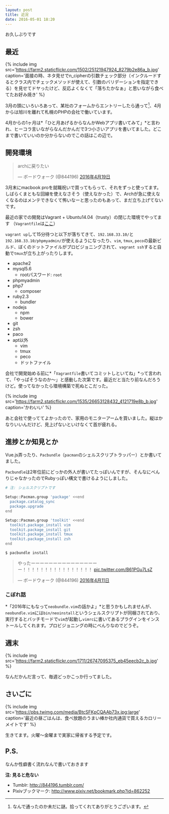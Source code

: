 ```yaml
---
layout: post
title: 近況
date: 2016-05-01 18:20
---
```


お久しぶりです

## 最近

{% include img src='https://farm2.staticflickr.com/1502/25121947924_8279b2e86a_b.jpg' caption='面接の時、ネタ見せでn_cipherの引数チェック部分（インクルードするとクラス内でチェックメソッドが使えて、引数のバリデーションを指定できる）を見せてドヤったけど、反応よくなくて「落ちたかなぁ」と思いながら食べてたお好み焼き' %}

3月の頭にいろいろあって、某社のフォームからエントリーしたら通って[^1]、4月からは旭川を離れて札幌のPHPの会社で働いています。

[^1]: なんで通ったのか未だに謎。拾ってくれてありがとうございます。

4月からの1ヶ月は*「ひと月あげるからなんかWebアプリ書いてみて」*と言われ、ヒーコラ言いながらなんだかんだで3つ小さいアプリを書いてました。どこまで書いていいのか分からないのでこの話はこの辺で。

## 開発環境

<blockquote class="twitter-tweet tw-align-center" data-lang="ja"><p lang="ja" dir="ltr">archに戻りたい</p>&mdash; ボードウォーク (@844196) <a href="https://twitter.com/844196/status/722495198782074881">2016年4月19日</a></blockquote>
<script async src="//platform.twitter.com/widgets.js" charset="utf-8"></script>

3月末にmacbook proを就職祝いで買ってもらって、それをずっと使ってます。しばらくまともな回線を使えなさそう（使えなかった）で、Archが急に使えなくなるのはメンテできなくて怖いなーと思ったのもあって、まだ立ち上げてないです。

最近の家での開発はVagrant + Ubuntu14.04（trusty）の閉じた環境でやってます （`Vagrantfile`は[ここ](https://github.com/844196/devntu)）

`vagrant up`して15分待つと以下が落ちてきて、`192.168.33.10/`と`192.168.33.10/phpmyadmin/`が使えるようになったり、`vim`, `tmux`, `peco`の最新ビルド、ぼくのドットファイルがプロビジョニングされて、`vagrant ssh`すると自動で`tmux`が立ち上がったりします。

* apache2
* mysql5.6
    * rootパスワード: `root`
* phpmyadmin
* php7
    * composer
* ruby2.3
    * bundler
* nodejs
    * npm
    * bower
* git
* zsh
* paco
* apt以外
    * vim
    * tmux
    * peco
    * ドットファイル

会社で開発始める前に*「`Vagrantfile`書いてコミットしといてね」*って言われて、「やっぱそうなのか〜」と感動した次第です。最近だと当たり前なんだろうけど。使ってなかったら環境構築で死ぬとこだった。

{% include img src='https://farm2.staticflickr.com/1535/26653128432_4121719e8b_b.jpg' caption='かわいい' %}

あと会社で使っててよかったので、家用のモニターアームを買いました。縦はかなりいいんだけど、見上げないといけなくて首が疲れる。

## 進捗とか知見とか

Vue.js弄ったり、`Pacbundle`（`pacman`のシェルスクリプトラッパー）とか書いてました。

`Pacbundle`は2年位前にどっかの外人が書いてたっぽいんですが、そんなにべんりじゃなかったのでRubyっぽい構文で書けるようにしました。

```bash
# 注: シェルスクリプトです

Setup::Pacman.group 'package' <<end
  package.catalog_sync
  package.upgrade
end

Setup::Pacman.group 'toolkit' <<end
  toolkit.package_install vim
  toolkit.package_install git
  toolkit.package_install tmux
  toolkit.package_install zsh
end
```

```bash
$ pacbundle install
```

<blockquote class="twitter-tweet tw-align-center" data-lang="ja"><p lang="ja" dir="ltr">やったーーーーーーーーーーーーーーーー！！！！！！！！！！！！！！！！ <a href="https://t.co/B61PGu7LsZ">pic.twitter.com/B61PGu7LsZ</a></p>&mdash; ボードウォーク (@844196) <a href="https://twitter.com/844196/status/719525937595875328">2016年4月11日</a></blockquote>
<script async src="//platform.twitter.com/widgets.js" charset="utf-8"></script>

### こぼれ話

*「2016年にもなって`neobundle.vim`の話かよ」*と思うかもしれませんが、`neobundle.vim`には`bin/neoinstall`というシェルスクリプトが同梱されており、実行するとバッチモードで`vim`が起動し`vimrc`に書いてあるプラグインをインストールしてくれます。プロビジョニングの時にべんりなのでどうぞ。

## 週末

{% include img src='https://farm2.staticflickr.com/1711/26747095375_eb45eecb2c_b.jpg' %}

なんだかんだ言って、毎週どっかこっか行ってました。

## さいごに

{% include img src='https://pbs.twimg.com/media/BtcSFKpCQAAb73x.jpg:large' caption='最近の昼ごはんは、食べ放題のうまい棒か社内通貨で買えるカロリーメイトです' %}

生きてます。火曜〜金曜まで実家に帰省する予定です。

## P.S.

なんか性癖書く流れなんで書いておきます

**注: 見ると危ない**

* Tumblr: <http://844196.tumblr.com/>
* Pixivブックマーク: <http://www.pixiv.net/bookmark.php?id=862252>
